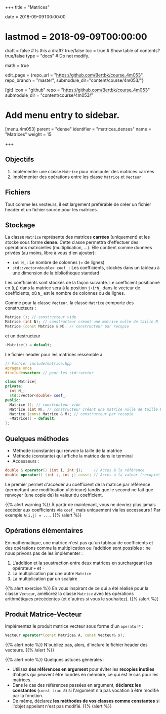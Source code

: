 +++
title = "Matrices"

date = 2018-09-09T00:00:00
# lastmod = 2018-09-09T00:00:00

draft = false  # Is this a draft? true/false
toc = true  # Show table of contents? true/false
type = "docs"  # Do not modify.

math = true

edit_page = {repo_url = "https://github.com/Bertbk/course_4m053", repo_branch = "master", submodule_dir="content/course/4m053/"}

[git]
  icon = "github"
  repo = "https://github.com/Bertbk/course_4m053"
  submodule_dir = "content/course/4m053/"

# Add menu entry to sidebar.
[menu.4m053]
  parent = "dense"
  identifier = "matrices_denses"
  name = "Matrices"
  weight = 15

+++

## Objectifs

1. Implémenter une classe `Matrice` pour manipuler des matrices carrées
2. Implémenter des opérations entre les classe `Matrice` et `Vecteur`

## Fichiers

Tout comme les vecteurs, il est largement préférable de créer un fichier header et un fichier source pour les matrices. 

## Stockage

La classe `Matrice` représente des matrices **carrées** (uniquement) et les stocke sous forme **dense**. Cette classe permettra d'effectuer des opérations matricielles (multiplication, ...). Elle contient comme données privées (au moins, libre à vous d'en ajouter):
 
- `int N_` : Le nombre de colonnes (= de lignes)
- `std::vector<double> coef_` : Les coefficients, stockés dans un tableau à une dimension de la bibliothèque standard

Les coefficients sont stockés de la façon suivante. Le coefficient positionné en $(i,j)$ dans la matrice sera à la position `j+i*N_` dans le vecteur de coefficients, où `N_` est le nombre de colonnes ou de lignes.

Comme pour la classe `Vecteur`, la classe `Matrice` comporte des constructeurs :
```c++
Matrice (); // constructeur vide
Matrice (int N); // constructeur créant une matrice nulle de taille N
Matrice (const Matrice & M); // constructeur par recopie
```
et un destructeur 
```c++
~Matrice() = default;
```

Le fichier header pour les matrices ressemble à

```cpp
// Fichier include/matrice.hpp
#pragma once
#include<vector> // pour les std::vector

class Matrice{
private:
  int N_;
  std::vector<double> coef_;
public: 
  Matrice (); // constructeur vide
  Matrice (int N); // constructeur créant une matrice nulle de taille N
  Matrice (const Matrice & M); // constructeur par recopie
  ~Matrice() = default;
};
```

## Quelques méthodes

- Méthode (constante) qui renvoie la taille de la matrice
- Méthode (constante) qui affiche la matrice dans le terminal
- Accesseurs :

```c++
double & operator() (int i, int j);     // Accès à la référence
double operator() (int i, int j) const; // Accès à la valeur (recopie)
```
Le premier permet d'accéder au coefficient de la matrice par référence (permettant une modification ultérieure) tandis que le second ne fait que renvoyer (une copie de) la valeur du coefficient.

{{% alert warning %}}
À partir de maintenant, vous ne devriez plus jamais accéder aux coefficients via `coef_` mais uniquement via les accesseurs ! Par exemple `A(i,j) = ...`.
{{% /alert %}}

## Opérations élémentaires

En mathématique, une matrice n'est pas qu'un tableau de coefficients et des opérations comme la multiplication ou l'addition sont possibles : ne nous privons pas de les implémenter :

1. L'addition et la soustraction entre deux matrices en surchargeant les opérateur `+` et `-`
2. La multiplication par une autre `Matrice`
3. La multiplication par un scalaire


{{% alert exercise %}}
En vous inspirant de ce qui a été réalisé pour la classe `Vecteur`, améliorez la classe `Matrice` avec les opérations arithmétiques précédentes (et d'autres si vous le souhaitez).
{{% /alert %}}

## Produit Matrice-Vecteur

Implémentez le produit matrice vecteur sous forme d'un `operator*` :
```c++
Vecteur operator*(const Matrice& A, const Vecteur& x);
```
{{% alert note %}}
N'oubliez pas, alors, d'inclure le fichier header des vecteurs.
{{% /alert %}}

{{% alert note %}}
Quelques astuces générales :

- Utilisez **des références en argument** pour éviter les **recopies inutiles** d'objets qui peuvent être lourdes en mémoire, ce qui est le cas pour les matrices.
- Dans le cas des références passées en argument, **déclarez les constantes** (`const truc &`) si l'argument n'a pas vocation à être modifié par la fonction.
- De même, déclarez **les méthodes de vos classes comme constantes** si l'objet appelant n'est pas modifié.
{{% /alert %}}
